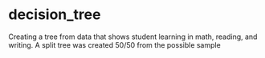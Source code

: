 # decision_tree
Creating a tree from data that shows student learning in math, reading, and writing. 
A split tree was created 50/50 from the possible sample
